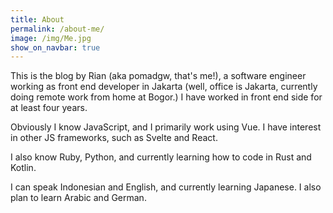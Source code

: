 ```yaml
---
title: About
permalink: /about-me/
image: /img/Me.jpg
show_on_navbar: true
---
```


This is the blog by Rian (aka pomadgw, that's me!), a software engineer working as
front end developer in Jakarta (well, office is Jakarta, currently doing
remote work from home at Bogor.) I have worked in front end side for at least four years.

Obviously I know JavaScript, and I primarily work using Vue.
I have interest in other JS frameworks, such as Svelte and React.

I also know Ruby, Python, and currently learning how to code in Rust and Kotlin.

I can speak Indonesian and English, and currently learning Japanese.
I also plan to learn Arabic and German.

